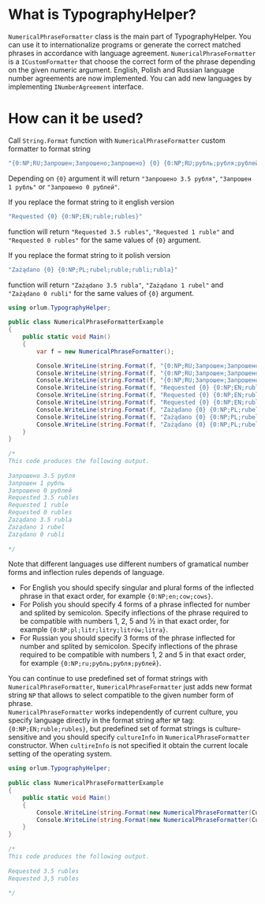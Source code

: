 ﻿# What is TypographyHelper?

`NumericalPhraseFormatter` class is the main part of TypographyHelper. 
You can use it to internationalize programs or generate the correct matched phrases in accordance with language agreement.
`NumericalPhraseFormatter` is a `ICustomFormatter` that choose the correct form of the phrase depending on the given numeric argument. 
English, Polish and Russian language number agreements are now implemented. You can add new languages by implementing `INumberAgreement` interface.

# How can it be used?

Call `String.Format` function with `NumericalPhraseFormatter` custom formatter to format string  
```cs
"{0:NP;RU;Запрошен;Запрошено;Запрошено} {0} {0:NP;RU;рубль;рубля;рублей}"
```   
Depending on `{0}` argument it will return `"Запрошено 3.5 рубля"`, `"Запрошен 1 рубль"` or `"Запрошено 0 рублей"`.  
  
If you replace the format string to it english version  
```cs
"Requested {0} {0:NP;EN;ruble;rubles}"
```  
function will return `"Requested 3.5 rubles"`, `"Requested 1 ruble"` and `"Requested 0 rubles"` for the same values of `{0}` argument.  
  
If you replace the format string to it polish version  
```cs
"Zażądano {0} {0:NP;PL;rubel;ruble;rubli;rubla}"
```  
function will return `"Zażądano 3.5 rubla"`, `"Zażądano 1 rubel"` and `"Zażądano 0 rubli"` for the same values of `{0}` argument.  
  
```cs
using orlum.TypographyHelper;
    
public class NumericalPhraseFormatterExample
{
	public static void Main()
	{
		var f = new NumericalPhraseFormatter();

		Console.WriteLine(string.Format(f, "{0:NP;RU;Запрошен;Запрошено;Запрошено} {0} {0:NP;RU;рубль;рубля;рублей}", 3.5));
		Console.WriteLine(string.Format(f, "{0:NP;RU;Запрошен;Запрошено;Запрошено} {0} {0:NP;RU;рубль;рубля;рублей}", 1));
		Console.WriteLine(string.Format(f, "{0:NP;RU;Запрошен;Запрошено;Запрошено} {0} {0:NP;RU;рубль;рубля;рублей}", 0));
		Console.WriteLine(string.Format(f, "Requested {0} {0:NP;EN;ruble;rubles}", 3.5));
		Console.WriteLine(string.Format(f, "Requested {0} {0:NP;EN;ruble;rubles}", 1));
		Console.WriteLine(string.Format(f, "Requested {0} {0:NP;EN;ruble;rubles}", 0));
		Console.WriteLine(string.Format(f, "Zażądano {0} {0:NP;PL;rubel;ruble;rubli;rubla}", 3.5));
		Console.WriteLine(string.Format(f, "Zażądano {0} {0:NP;PL;rubel;ruble;rubli;rubla}", 1));
		Console.WriteLine(string.Format(f, "Zażądano {0} {0:NP;PL;rubel;ruble;rubli;rubla}", 0));
	}
}
    
/*
This code produces the following output.
     
Запрошено 3.5 рубля
Запрошен 1 рубль
Запрошено 0 рублей
Requested 3.5 rubles
Requested 1 ruble
Requested 0 rubles
Zażądano 3.5 rubla
Zażądano 1 rubel
Zażądano 0 rubli
     
*/
```

Note that different languages use different numbers of gramatical number forms and inflection rules depends of language.  
* For English you should specify singular and plural forms of the inflected phrase in that exact order, for example `{0:NP;en;cow;cows}`.  
* For Polish you should specify 4 forms of a phrase inflected for number and splited by semicolon. Specify inflections of the phrase required to be compatible with numbers 1, 2, 5 and ½ in that exact order, for example `{0:NP;pl;litr;litry;litrów;litra}`.  
* For Russian you should specify 3 forms of the phrase inflected for number and splited by semicolon. Specify inflections of the phrase required to be compatible with numbers 1, 2 and 5 in that exact order, for example `{0:NP;ru;рубль;рубля;рублей}`.  

You can continue to use predefined set of format strings with `NumericalPhraseFormatter`, 
`NumericalPhraseFormatter` just adds new format string `NP` that allows to select compatible to the given number form of phrase.  
`NumericalPhraseFormatter` works independently of current culture, you specify language directly in the format string after `NP` tag: `{0:NP;EN;ruble;rubles}`, 
but predefined set of format strings is culture-sensitive and you should specify `cultureInfo` in `NumericalPhraseFormatter` constructor. When `cultireInfo` is not specified it obtain the current locale setting of the operating system.

```cs
using orlum.TypographyHelper;
    
public class NumericalPhraseFormatterExample
{
	public static void Main()
	{
		Console.WriteLine(string.Format(new NumericalPhraseFormatter(CultureInfo.GetCultureInfo("en-US")), "Requested {0} {0:NP;EN;ruble;rubles}", 3.5));
		Console.WriteLine(string.Format(new NumericalPhraseFormatter(CultureInfo.GetCultureInfo("ru-RU")), "Requested {0} {0:NP;EN;ruble;rubles}", 3.5));
	}
}
    
/*
This code produces the following output.
     
Requested 3.5 rubles
Requested 3,5 rubles
     
*/
```